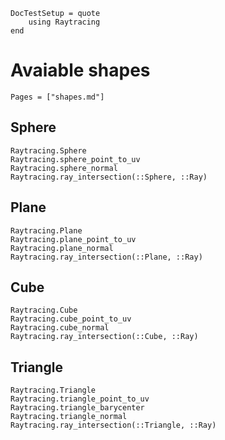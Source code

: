 ```@meta
DocTestSetup = quote
    using Raytracing
end
```

# Avaiable shapes

```@index
Pages = ["shapes.md"]
```

## Sphere

```@docs
Raytracing.Sphere
Raytracing.sphere_point_to_uv
Raytracing.sphere_normal
Raytracing.ray_intersection(::Sphere, ::Ray)
```


## Plane

```@docs
Raytracing.Plane
Raytracing.plane_point_to_uv
Raytracing.plane_normal
Raytracing.ray_intersection(::Plane, ::Ray)
```

## Cube

```@docs
Raytracing.Cube
Raytracing.cube_point_to_uv
Raytracing.cube_normal
Raytracing.ray_intersection(::Cube, ::Ray)
```

## Triangle

```@docs
Raytracing.Triangle
Raytracing.triangle_point_to_uv
Raytracing.triangle_barycenter
Raytracing.triangle_normal
Raytracing.ray_intersection(::Triangle, ::Ray)
```
